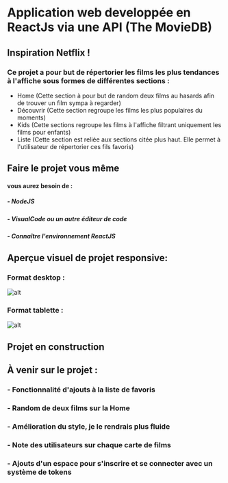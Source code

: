 # Application web developpée en ReactJs via une API (The MovieDB) 

## Inspiration Netflix !

### Ce projet a pour but de répertorier les films les plus tendances à l'affiche sous formes de différentes sections :
- Home (Cette section à pour but de random deux films au hasards afin de trouver un film sympa à regarder)
- Découvrir (Cette section regroupe les films les plus populaires du moments)
- Kids (Cette sections regroupe les films à l'affiche filtrant uniquement les films pour enfants)
- Liste (Cette section est reliée aux sections citée plus haut. Elle permet à l'utilisateur de répertorier ces fils favoris)

## Faire le projet vous même 
#### vous aurez besoin de :
##### - NodeJS
##### - VisualCode ou un autre éditeur de code
##### - Connaître l'environnement ReactJS

## Aperçue visuel de projet responsive:

### Format desktop :

![alt](https://github.com/naimtahouri/gif-project/blob/master/chill-desktop.gif?raw=true)

### Format tablette : 

![alt](https://github.com/naimtahouri/gif-project/blob/master/chillflix-tablette.gif?raw=true)

## Projet en construction 

## À venir sur le projet :

### - Fonctionnalité d'ajouts à la liste de favoris
### - Random de deux films sur la Home 
### - Amélioration du style, je le rendrais plus fluide
### - Note des utilisateurs sur chaque carte de films
### - Ajouts d'un espace pour s'inscrire et se connecter avec un système de tokens
